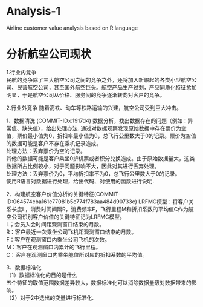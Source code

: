 # Analysis-1
Airline customer value analysis based on R language

# 分析航空公司现状  

1.行业内竞争  
民航的竞争除了三大航空公司之间的竞争之外，还将加入新崛起的各类小型航空公司、民营航空公司，甚至国外航空巨头。航空产品生产过剩，产品同质化特征愈加明显，于是航空公司从价格、服务间的竞争逐渐转向对客户的竞争。

2.行业外竞争
随着高铁、动车等铁路运输的兴建，航空公司受到巨大冲击。

1、数据清洗 (COMMIT-ID:c1917d4)
数据分析，找出数据存在的问题（例如：异常值、缺失值），给出处理办法. 
通过对数据观察发现原始数据中存在票价为空值，票价最小值为0，折扣率最小值为0，总飞行公里数大于0的记录。票价为空值的数据可能是客户不存在乘机记录造成。  
处理方法：丢弃票价为空的记录。  
其他的数据可能是客户乘坐0折机票或者积分兑换造成。由于原始数据量大，这类数据所占比例较小，对于问题影响不大，因此对其进行丢弃处理。  
处理方法：丢弃票价为0，平均折扣率不为0，总飞行公里数大于0的记录。  
使用R语言对数据进行处理，给出代码、对使用的函数进行说明.   

2、构建航空客户价值分析的关键特征(COMMIT-ID:064574cba161e77081b5c774f783aa484d90733c)
LRFMC模型：将客户关系长度L，消费时间间隔R，消费频率F，飞行里程M和折扣系数的平均值C作为航空公司识别客户价值的关键特征记为LRFMC模型。  
L；会员入会时间距观测窗口结束的月数。  
R：客户最近一次乘坐公司飞机距观测窗口结束的月数。  
F：客户在观测窗口内乘坐公司飞机的次数。     
M：客户在观测窗口内累计的飞行里程。  
C：客户在观测窗口内乘坐舱位所对应的折扣系数的平均值。  

3、数据标准化  
（1）数据标准化的目的是什么  
五个特征的取值范围数据差异较大，数据标准化可以消除数据量级对数据带来的影响。  
（2）对于2中选出的变量进行标准化. 

